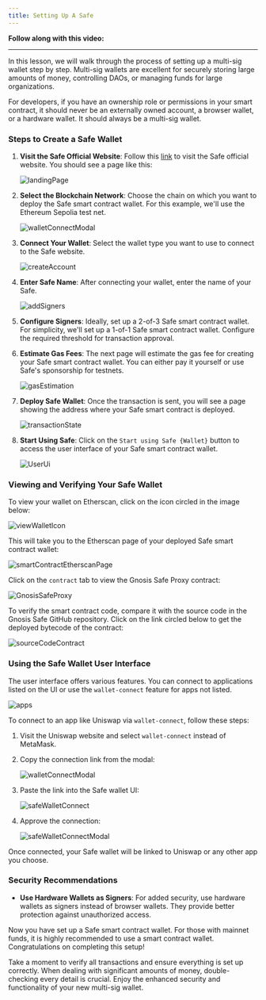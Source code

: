 ```yaml
---
title: Setting Up A Safe
---
```


**Follow along with this video:**

---

In this lesson, we will walk through the process of setting up a multi-sig wallet step by step. Multi-sig wallets are excellent for securely storing large amounts of money, controlling DAOs, or managing funds for large organizations.

For developers, if you have an ownership role or permissions in your smart contract, it should never be an externally owned account, a browser wallet, or a hardware wallet. It should always be a multi-sig wallet.

### Steps to Create a Safe Wallet

1. **Visit the Safe Official Website**: Follow this [link](https://app.safe.global/welcome) to visit the Safe official website. You should see a page like this:

   ![landingPage](/wallets/8-setting-up-safe/landingPage.png)

2. **Select the Blockchain Network**: Choose the chain on which you want to deploy the Safe smart contract wallet. For this example, we'll use the Ethereum Sepolia test net.

   ![walletConnectModal](/wallets/8-setting-up-safe/walletConnectModal.png)

3. **Connect Your Wallet**: Select the wallet type you want to use to connect to the Safe website.

   ![createAccount](/wallets/8-setting-up-safe/createAccount.png)

4. **Enter Safe Name**: After connecting your wallet, enter the name of your Safe.

   ![addSigners](/wallets/8-setting-up-safe/addSigners.png)

5. **Configure Signers**: Ideally, set up a 2-of-3 Safe smart contract wallet. For simplicity, we'll set up a 1-of-1 Safe smart contract wallet. Configure the required threshold for transaction approval.

6. **Estimate Gas Fees**: The next page will estimate the gas fee for creating your Safe smart contract wallet. You can either pay it yourself or use Safe's sponsorship for testnets.

   ![gasEstimation](/wallets/8-setting-up-safe/gasEstimation.png)

7. **Deploy Safe Wallet**: Once the transaction is sent, you will see a page showing the address where your Safe smart contract is deployed.

   ![transactionState](/wallets/8-setting-up-safe/transactionState.png)

8. **Start Using Safe**: Click on the `Start using Safe {Wallet}` button to access the user interface of your Safe smart contract wallet.

   ![UserUi](/wallets/8-setting-up-safe/UserUi.jpeg)

### Viewing and Verifying Your Safe Wallet

To view your wallet on Etherscan, click on the icon circled in the image below:

   ![viewWalletIcon](/wallets/8-setting-up-safe/viewWalletIcon.png)

This will take you to the Etherscan page of your deployed Safe smart contract wallet:

   ![smartContractEtherscanPage](/wallets/8-setting-up-safe/smartContractEtherscanPage.png)

Click on the `contract` tab to view the Gnosis Safe Proxy contract:

   ![GnosisSafeProxy](/wallets/8-setting-up-safe/GnosisSafeProxy.png)

To verify the smart contract code, compare it with the source code in the Gnosis Safe GitHub repository. Click on the link circled below to get the deployed bytecode of the contract:

   ![sourceCodeContract](/wallets/8-setting-up-safe/sourceCodeContract.png)

### Using the Safe Wallet User Interface

The user interface offers various features. You can connect to applications listed on the UI or use the `wallet-connect` feature for apps not listed.

   ![apps](/wallets/8-setting-up-safe/apps.png)

To connect to an app like Uniswap via `wallet-connect`, follow these steps:

1. Visit the Uniswap website and select `wallet-connect` instead of MetaMask.
2. Copy the connection link from the modal:

   ![walletConnectModal](/wallets/8-setting-up-safe/walletConnectModal.png)

3. Paste the link into the Safe wallet UI:

   ![safeWalletConnect](/wallets/8-setting-up-safe/safeWalletConnect.png)

4. Approve the connection:

   ![safeWalletConnectModal](/wallets/8-setting-up-safe/safeWalletConnectModal.png)

Once connected, your Safe wallet will be linked to Uniswap or any other app you choose.

### Security Recommendations

- **Use Hardware Wallets as Signers**: For added security, use hardware wallets as signers instead of browser wallets. They provide better protection against unauthorized access.

Now you have set up a Safe smart contract wallet. For those with mainnet funds, it is highly recommended to use a smart contract wallet. Congratulations on completing this setup!

Take a moment to verify all transactions and ensure everything is set up correctly. When dealing with significant amounts of money, double-checking every detail is crucial. Enjoy the enhanced security and functionality of your new multi-sig wallet.

